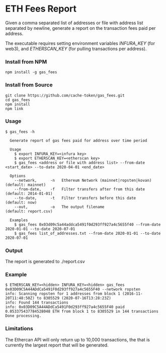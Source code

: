 # ETH Fees Report

Given a comma separated list of addresses or file with address list separated by newline, generate a report on the transaction fees paid per address.

The executable requires setting environment variables _INFURA_KEY_ (for web3), and _ETHERSCAN_KEY_ (for pulling transactions per address).

### Install from NPM

```
npm install -g gas_fees
```

### Install from Source
```
git clone https://github.com/cache-token/gas_fees.git
cd gas_fees
npm install
npm link
```

### Usage
```
$ gas_fees -h

  Generate report of gas fees paid for address over time period

  Usage
    $ export INFURA_KEY=<infura key>
    $ export ETHERSCAN_KEY=<etherscan key>
    $ gas_fees <address or file with address list> --from-date <start_date> --to-date 2020-04-01 <end_date>

  Options
    --network,      -n   Ethereum Network (mainnet|ropsten|kovan)     (default: mainnet)
    --from-date,    -f   Filter transfers after from this date        (default: 2014-01-01)
    --to-date,      -t   Filter transfers before this date            (default: now)
    --out,          -o   The output filename                          (default: report.csv)

  Examples
    $ gas_fees 0x03d09c5a44addca5491f0d293ff927a4c5655f40 --from-date 2020-01-01 --to-date 2020-07-01
    $ gas_fees list_of_addresses.txt --from-date 2020-01-01 --to-date 2020-07-01
```
### Output

The report is generated to ./report.csv

### Example
```
$ ETHERSCAN_KEY=<hidden> INFURA_KEY=<hidden> gas_fees 0x03D09C5A44ADdCa5491F0d293ff927a4c5655F40 --network ropsten
info: Scanning ropsten for 1 addresses from block 1 (2016-11-20T11:48:50Z) to 8305529 (2020-07-16T13:28:23Z)
info: Found 144 transactions
info: 0x03D09C5A44ADdCa5491F0d293ff927a4c5655F40 paid 0.053375437784528048 ETH from block 1 to 8305529 in 144 transactions
Done processing.
```

### Limitations

The Ethercan API will only return up to 10,000 transactions, the that is currently the largest report that will be generated.
